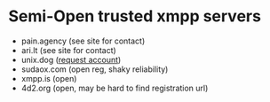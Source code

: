 # Semi-Open trusted xmpp servers 

- pain.agency (see site for contact)
- ari.lt (see site for contact)
- unix.dog ([request account](https://unix.dog/register))
- sudaox.com (open reg, shaky reliability)
- xmpp.is (open)
- 4d2.org (open, may be hard to find registration url)

